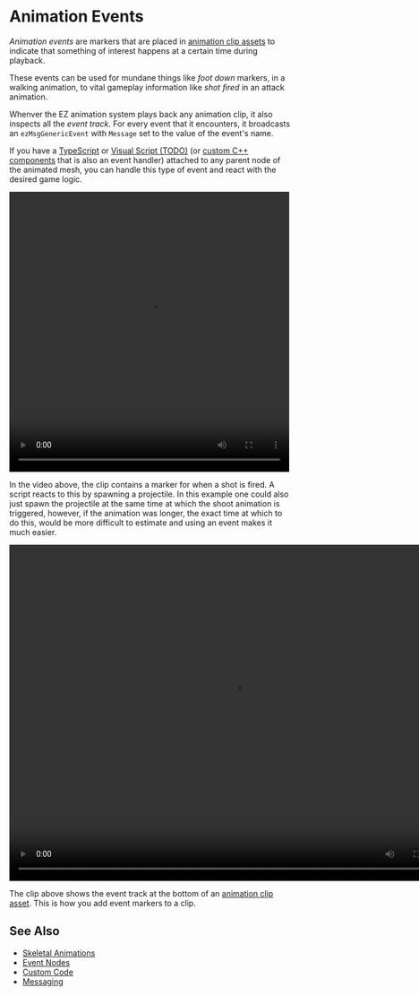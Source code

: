 # Animation Events

*Animation events* are markers that are placed in [animation clip assets](animation-clip-asset.md) to indicate that something of interest happens at a certain time during playback.

These events can be used for mundane things like *foot down* markers, in a walking animation, to vital gameplay information like *shot fired* in an attack animation. 

Whenver the EZ animation system plays back any animation clip, it also inspects all the *event track*. For every event that it encounters, it broadcasts an `ezMsgGenericEvent` with `Message` set to the value of the event's name.

If you have a [TypeScript](../../custom-code/typescript/typescript-overview.md) or [Visual Script (TODO)](../../custom-code/visual-script/visual-script-overview.md) (or [custom C++ components](../../custom-code/cpp/custom-cpp-component.md) that is also an event handler) attached to any parent node of the animated mesh, you can handle this type of event and react with the desired game logic.

<video src="../media/anim-point-shoot.webm" width="500" height="500" autoplay loop></video>

In the video above, the clip contains a marker for when a shot is fired. A script reacts to this by spawning a projectile. In this example one could also just spawn the projectile at the same time at which the shoot animation is triggered, however, if the animation was longer, the exact time at which to do this, would be more difficult to estimate and using an event makes it much easier.

<video src="../media/anim-clip.webm" width="800" height="600" autoplay loop></video>

The clip above shows the event track at the bottom of an [animation clip asset](animation-clip-asset.md). This is how you add event markers to a clip. 

## See Also


* [Skeletal Animations](skeletal-animation-overview.md)
* [Event Nodes](animation-controller/anim-nodes-events.md)
* [Custom Code](../../custom-code/custom-code-overview.md)
* [Messaging](../../runtime/world/world-messaging.md)
